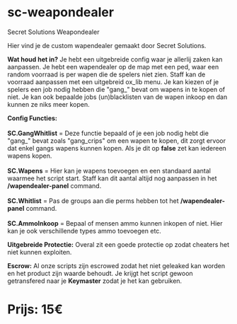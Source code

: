 # sc-weapondealer
Secret Solutions Weapondealer

Hier vind je de custom wapendealer gemaakt door Secret Solutions.

**Wat houd het in?**
Je hebt een uitgebreide config waar je allerlij zaken kan aanpassen. Je hebt een wapendealer op de map met een ped, waar een random voorraad is per wapen die de spelers niet zien. Staff kan de voorraad aanpassen met een uitgebreid ox_lib menu. Je kan kiezen of je spelers een job nodig hebben die "gang_" bevat om wapens in te kopen of niet. Je kan ook bepaalde jobs (un)blacklisten van de wapen inkoop en dan kunnen ze niks meer kopen.

**Config Functies:**<br>
<br>
__SC.GangWhitlist__ = Deze functie bepaald of je een job nodig hebt die "gang_" bevat zoals "gang_crips" om een wapen te kopen, dit zorgt ervoor dat enkel gangs wapens kunnen kopen. Als je dit op **false** zet kan iedereen wapens kopen.<br>
<br>
__SC.Wapens__ = Hier kan je wapens toevoegen en een standaard aantal waarmee het script start. Staff kan dit aantal altijd nog aanpassen in het **/wapendealer-panel** command.<br>
<br>
__SC.Whitlist__ = Pas de groups aan die perms hebben tot het **/wapendealer-panel** command.<br>
<br>
__SC.AmmoInkoop__ = Bepaal of mensen ammo kunnen inkopen of niet. Hier kan je ook verschillende types ammo toevoegen etc.

**Uitgebreide Protectie:**
Overal zit een goede protectie op zodat cheaters het niet kunnen exploiten.

**Escrow:**
Al onze scripts zijn escrowed zodat het niet geleaked kan worden en het product zijn waarde behoudt. Je krijgt het script gewoon getransfered naar je **Keymaster** zodat je het kan gebruiken.
# Prijs: 15€
